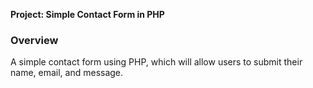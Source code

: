 **Project: Simple Contact Form in PHP**

### Overview
A simple contact form using PHP, which will allow users to submit their name, email, and message.